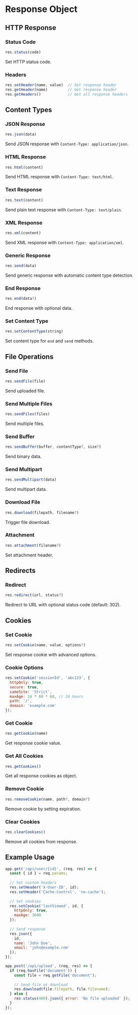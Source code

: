# Response Object

## HTTP Response

### Status Code
```javascript
res.status(code)
```
Set HTTP status code.

### Headers
```javascript
res.setHeader(name, value)  // Set response header
res.getHeader(name)         // Get response header
res.getHeaders()            // Get all response headers
```

## Content Types

### JSON Response
```javascript
res.json(data)
```
Send JSON response with `Content-Type: application/json`.

### HTML Response
```javascript
res.html(content)
```
Send HTML response with `Content-Type: text/html`.

### Text Response
```javascript
res.text(content)
```
Send plain text response with `Content-Type: text/plain`.

### XML Response
```javascript
res.xml(content)
```
Send XML response with `Content-Type: application/xml`.

### Generic Response
```javascript
res.send(data)
```
Send generic response with automatic content type detection.

### End Response
```javascript
res.end(data?)
```
End response with optional data.

### Set Content Type
```javascript
res.setContentType(string)
```
Set content type for `end` and `send` methods.

## File Operations

### Send File
```javascript
res.sendFile(file)
```
Send uploaded file.

### Send Multiple Files
```javascript
res.sendFiles(files)
```
Send multiple files.

### Send Buffer
```javascript
res.sendBuffer(buffer, contentType?, size?)
```
Send binary data.

### Send Multipart
```javascript
res.sendMultipart(data)
```
Send multipart data.

### Download File
```javascript
res.download(filepath, filename?)
```
Trigger file download.

### Attachment
```javascript
res.attachment(filename?)
```
Set attachment header.

## Redirects

### Redirect
```javascript
res.redirect(url, status?)
```
Redirect to URL with optional status code (default: 302).

## Cookies

### Set Cookie
```javascript
res.setCookie(name, value, options?)
```
Set response cookie with advanced options.

### Cookie Options
```javascript
res.setCookie('sessionId', 'abc123', {
  httpOnly: true,
  secure: true,
  sameSite: 'Strict',
  maxAge: 24 * 60 * 60, // 24 hours
  path: '/',
  domain: 'example.com'
});
```

### Get Cookie
```javascript
res.getCookie(name)
```
Get response cookie value.

### Get All Cookies
```javascript
res.getCookies()
```
Get all response cookies as object.

### Remove Cookie
```javascript
res.removeCookie(name, path?, domain?)
```
Remove cookie by setting expiration.

### Clear Cookies
```javascript
res.clearCookies()
```
Remove all cookies from response.

## Example Usage

```javascript
app.get('/api/user/{id}', (req, res) => {
  const { id } = req.params;
  
  // Set custom headers
  res.setHeader('X-User-ID', id);
  res.setHeader('Cache-Control', 'no-cache');
  
  // Set cookies
  res.setCookie('lastViewed', id, {
    httpOnly: true,
    maxAge: 3600
  });
  
  // Send response
  res.json({
    id,
    name: 'John Doe',
    email: 'john@example.com'
  });
});

app.post('/api/upload', (req, res) => {
  if (req.hasFile('document')) {
    const file = req.getFile('document');
    
    // Send file as download
    res.download(file.filepath, file.filename);
  } else {
    res.status(400).json({ error: 'No file uploaded' });
  }
});
```
